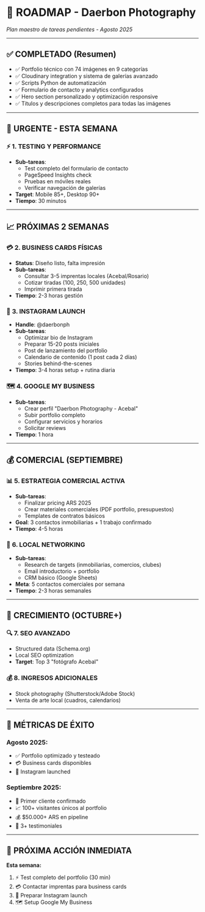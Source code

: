 # 🎯 ROADMAP - Daerbon Photography

*Plan maestro de tareas pendientes - Agosto 2025*

---

## ✅ **COMPLETADO (Resumen)**
- ✅ Portfolio técnico con 74 imágenes en 9 categorías
- ✅ Cloudinary integration y sistema de galerías avanzado  
- ✅ Scripts Python de automatización
- ✅ Formulario de contacto y analytics configurados
- ✅ Hero section personalizado y optimización responsive
- ✅ Títulos y descripciones completos para todas las imágenes

---

## 🚨 **URGENTE - ESTA SEMANA**

### ⚡ **1. TESTING Y PERFORMANCE**
- **Sub-tareas**:
  - Test completo del formulario de contacto
  - PageSpeed Insights check
  - Pruebas en móviles reales
  - Verificar navegación de galerías
- **Target**: Mobile 85+, Desktop 90+
- **Tiempo**: 30 minutos

---

## 📈 **PRÓXIMAS 2 SEMANAS**

### 💳 **2. BUSINESS CARDS FÍSICAS**
- **Status**: Diseño listo, falta impresión
- **Sub-tareas**:
  - Consultar 3-5 imprentas locales (Acebal/Rosario)
  - Cotizar tiradas (100, 250, 500 unidades)
  - Imprimir primera tirada
- **Tiempo**: 2-3 horas gestión

### 📱 **3. INSTAGRAM LAUNCH**
- **Handle**: @daerbonph
- **Sub-tareas**:
  - Optimizar bio de Instagram
  - Preparar 15-20 posts iniciales
  - Post de lanzamiento del portfolio
  - Calendario de contenido (1 post cada 2 días)
  - Stories behind-the-scenes
- **Tiempo**: 3-4 horas setup + rutina diaria

### 🗺️ **4. GOOGLE MY BUSINESS**
- **Sub-tareas**:
  - Crear perfil "Daerbon Photography - Acebal"
  - Subir portfolio completo
  - Configurar servicios y horarios
  - Solicitar reviews
- **Tiempo**: 1 hora

---

## 💰 **COMERCIAL (SEPTIEMBRE)**

### 📊 **5. ESTRATEGIA COMERCIAL ACTIVA**
- **Sub-tareas**:
  - Finalizar pricing ARS 2025
  - Crear materiales comerciales (PDF portfolio, presupuestos)
  - Templates de contratos básicos
- **Goal**: 3 contactos inmobiliarias + 1 trabajo confirmado
- **Tiempo**: 4-5 horas

### 🎯 **6. LOCAL NETWORKING**
- **Sub-tareas**:
  - Research de targets (inmobiliarias, comercios, clubes)
  - Email introductorio + portfolio
  - CRM básico (Google Sheets)
- **Meta**: 5 contactos comerciales por semana
- **Tiempo**: 2-3 horas semanales

---

## 🚀 **CRECIMIENTO (OCTUBRE+)**

### 🔍 **7. SEO AVANZADO**
- Structured data (Schema.org)
- Local SEO optimization
- **Target**: Top 3 "fotógrafo Acebal"

### 💰 **8. INGRESOS ADICIONALES**
- Stock photography (Shutterstock/Adobe Stock)
- Venta de arte local (cuadros, calendarios)

---

## 🎯 **MÉTRICAS DE ÉXITO**

### **Agosto 2025**:
- ✅ Portfolio optimizado y testeado
- 💳 Business cards disponibles  
- 📱 Instagram launched

### **Septiembre 2025**:
- 🤝 Primer cliente confirmado
- 📈 100+ visitantes únicos al portfolio
- 💰 $50.000+ ARS en pipeline
- 🌟 3+ testimoniales

---

## 🚀 **PRÓXIMA ACCIÓN INMEDIATA**

**Esta semana:**
1. ⚡ Test completo del portfolio (30 min)
2. 💳 Contactar imprentas para business cards
3. 📱 Preparar Instagram launch
4. 🗺️ Setup Google My Business
